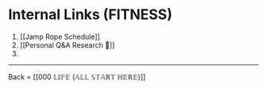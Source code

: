 # Internal Links (FITNESS)
1. [[Jamp Rope Schedule]]
2. [[Personal Q&A Research 🔗]]
3. 

-------------------------

Back = [[000 𝕃𝕀𝔽𝔼 (𝔸𝕃𝕃 𝕊𝕋𝔸ℝ𝕋 ℍ𝔼ℝ𝔼)]]
